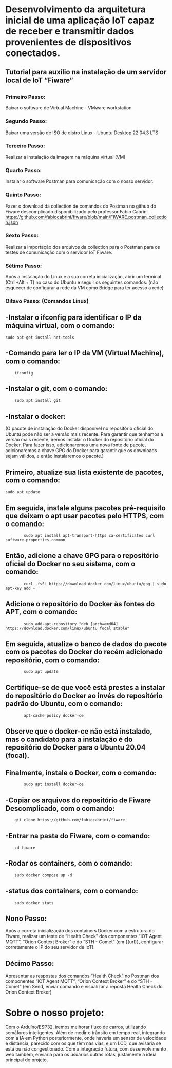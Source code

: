 # Desenvolvimento da arquitetura inicial de uma aplicação IoT capaz de receber e transmitir dados provenientes de dispositivos conectados.
##
## Tutorial para auxílio na instalação de um servidor local de IoT “Fiware”
##
### Primeiro Passo:
Baixar o software de Virtual Machine -  VMware workstation
### Segundo Passo:
Baixar uma versão de ISO de distro Linux - Ubuntu Desktop 22.04.3 LTS
### Terceiro Passo:
Realizar a instalação da imagem na máquina virtual (VM)
### Quarto Passo:
Instalar o software Postman para comunicação com o nosso servidor.
### Quinto Passo:
Fazer o download da collection de comandos do Postman no github do Fiware descomplicado disponibilizado pelo professor Fabio Cabrini. https://github.com/fabiocabrini/fiware/blob/main/FIWARE.postman_collection.json
### Sexto Passo:
Realizar a importação dos arquivos da collection para o Postman para os testes de comunicação com o servidor IoT Fiware. 
### Sétimo Passo:
Após a instalação do Linux e a sua correta inicialização, abrir um terminal (Ctrl +Alt + T) no caso do Ubuntu e seguir os seguintes comandos:
    (não esquecer de configurar a rede da VM como Bridge para ter acesso a rede)
### Oitavo Passo: (Comandos Linux)
## -Instalar  o ifconfig para identificar o IP da máquina virtual, com o comando:
    sudo apt-get install net-tools
## -Comando para ler o IP da VM (Virtual Machine), com o comando:
        ifconfig
## -Instalar o git, com o comando:
        sudo apt install git
## -Instalar o docker:
(O pacote de instalação do Docker disponível no repositório oficial do Ubuntu pode não ser a versão mais recente. Para garantir que tenhamos a versão mais recente, iremos instalar o Docker do repositório oficial do Docker. Para fazer isso, adicionaremos uma nova fonte de pacote, adicionaremos a chave GPG do Docker para garantir que os downloads sejam válidos, e então instalaremos o pacote.)
## Primeiro, atualize sua lista existente de pacotes, com o comando:
    sudo apt update
## Em seguida, instale alguns pacotes pré-requisito que deixam o apt usar pacotes pelo HTTPS, com o comando:
         	sudo apt install apt-transport-https ca-certificates curl software-properties-common

## Então, adicione a chave GPG para o repositório oficial do Docker no seu sistema, com o comando:
         	curl -fsSL https://download.docker.com/linux/ubuntu/gpg | sudo apt-key add -

## Adicione o repositório do Docker às fontes do APT, com o comando:
            sudo add-apt-repository "deb [arch=amd64] https://download.docker.com/linux/ubuntu focal stable"

## Em seguida, atualize o banco de dados do pacote com os pacotes do Docker do recém adicionado repositório, com o comando:
            sudo apt update

## Certifique-se de que você está prestes a instalar do repositório do Docker ao invés do repositório padrão do Ubuntu, com o comando:
            apt-cache policy docker-ce

## Observe que o docker-ce não está  instalado, mas o candidato para a instalação é do repositório do Docker para o Ubuntu 20.04 (focal).
## Finalmente, instale o Docker, com o comando:  
            sudo apt install docker-ce
       
## -Copiar os arquivos do repositório de Fiware Descomplicado, com o comando:
        git clone https://github.com/fabiocabrini/fiware
## -Entrar na pasta do Fiware, com o comando:
        cd fiware
## -Rodar os containers, com o comando:
        sudo docker compose up -d
## -status dos containers, com o comando:
        sudo docker stats
## Nono Passo:
Após a correta inicialização dos containers Docker com a estrutura do Fiware, realizar um teste de “Health Check” dos componentes “IOT Agent MQTT”, “Orion Context Broker” e do “STH - Comet” (em {{url}}, configurar corretamente o IP do seu servidor de IoT).
## Décimo Passo:
Apresentar as respostas dos comandos “Health Check” no Postman dos componentes “IOT Agent MQTT”, “Orion Context Broker” e do “STH - Comet” (em Send, enviar comando e visualizar a reposta Health Check do Orion Context Broker)
##

# Sobre o nosso projeto:

Com o Arduíno/ESP32, iremos melhorar fluxo de carros, utilizando semáforos inteligentes. Além de medir o trânsito em tempo real, integrando com a IA em Python posteriormente, onde haveria um sensor de velocidade e distância, parecido com os que têm nas vias, e um LCD, que avisaria se está ou não congestionado. Com a integração futura, com desenvolvimento web também, enviaria para os usuários outras rotas, justamente a ideia principal do projeto.

